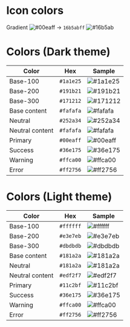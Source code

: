 # Icon colors

Gradient ![#00eaff](https://img.shields.io/badge/%2300eaff-00eaff?style=for-the-badge) -> `16b5abff` ![#16b5ab](https://img.shields.io/badge/%2316b5ab-16b5ab?style=for-the-badge)

# Colors (Dark theme)

| Color           | Hex       | Sample                                                                        |
| --------------- | --------- | ----------------------------------------------------------------------------- |
| Base-100        | `#1a1e25` | ![#1a1e25](https://img.shields.io/badge/%231a1e25-1a1e25?style=for-the-badge) |
| Base-200        | `#191b21` | ![#191b21](https://img.shields.io/badge/%23191b21-191b21?style=for-the-badge) |
| Base-300        | `#171212` | ![#171212](https://img.shields.io/badge/%23171212-171212?style=for-the-badge) |
| Base content    | `#fafafa` | ![#fafafa](https://img.shields.io/badge/%23fafafa-fafafa?style=for-the-badge) |
| Neutral         | `#252a34` | ![#252a34](https://img.shields.io/badge/%23252a34-252a34?style=for-the-badge) |
| Neutral content | `#fafafa` | ![#fafafa](https://img.shields.io/badge/%23fafafa-fafafa?style=for-the-badge) |
| Primary         | `#00eaff` | ![#00eaff](https://img.shields.io/badge/%2300eaff-00eaff?style=for-the-badge) |
| Success         | `#36e175` | ![#36e175](https://img.shields.io/badge/%2336e175-36e175?style=for-the-badge) |
| Warning         | `#ffca00` | ![#ffca00](https://img.shields.io/badge/%23ffca00-ffca00?style=for-the-badge) |
| Error           | `#ff2756` | ![#ff2756](https://img.shields.io/badge/%23ff2756-ff2756?style=for-the-badge) |

# Colors (Light theme)

| Color           | Hex       | Sample                                                       |
| --------------- | --------- | ------------------------------------------------------------ |
| Base-100        | `#ffffff` | ![#ffffff](https://img.shields.io/badge/%23ffffff-ffffff?style=for-the-badge) |
| Base-200        | `#e3e7eb` | ![#e3e7eb](https://img.shields.io/badge/%23e3e7eb-e3e7eb?style=for-the-badge) |
| Base-300        | `#dbdbdb` | ![#dbdbdb](https://img.shields.io/badge/%23dbdbdb-dbdbdb?style=for-the-badge) |
| Base content    | `#181a2a` | ![#181a2a](https://img.shields.io/badge/%23181a2a-181a2a?style=for-the-badge) |
| Neutral         | `#181a2a` | ![#181a2a](https://img.shields.io/badge/%23181a2a-181a2a?style=for-the-badge) |
| Neutral content | `#edf2f7` | ![#edf2f7](https://img.shields.io/badge/%23edf2f7-edf2f7?style=for-the-badge) |
| Primary         | `#11c2bf` | ![#11c2bf](https://img.shields.io/badge/%2311c2bf-11c2bf?style=for-the-badge) |
| Success         | `#36e175` | ![#36e175](https://img.shields.io/badge/%2336e175-36e175?style=for-the-badge) |
| Warning         | `#ffca00` | ![#ffca00](https://img.shields.io/badge/%23ffca00-ffca00?style=for-the-badge) |
| Error           | `#ff2756` | ![#ff2756](https://img.shields.io/badge/%23ff2756-ff2756?style=for-the-badge) |
